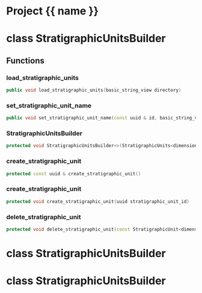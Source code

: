 <script setup>
import {useRoute} from 'vitepress'
const {path} = useRoute()
const tokens = path.split('/')
const words = tokens[2].split('-');
for (let i = 0; i < words.length; i++) {
    words[i] = words[i].charAt(0).toUpperCase() + words[i].slice(1);
    words[i] = words[i].replace('geode', 'Geode')
}
const name = words.join('-');
</script>
# Project {{ name }}

# class StratigraphicUnitsBuilder


## Functions

### load_stratigraphic_units

```cpp
public void load_stratigraphic_units(basic_string_view directory)
```


### set_stratigraphic_unit_name

```cpp
public void set_stratigraphic_unit_name(const uuid & id, basic_string_view name)
```


### StratigraphicUnitsBuilder

```cpp
protected void StratigraphicUnitsBuilder<>(StratigraphicUnits<dimension> & stratigraphic_units)
```


### create_stratigraphic_unit

```cpp
protected const uuid & create_stratigraphic_unit()
```


### create_stratigraphic_unit

```cpp
protected void create_stratigraphic_unit(uuid stratigraphic_unit_id)
```


### delete_stratigraphic_unit

```cpp
protected void delete_stratigraphic_unit(const StratigraphicUnit<dimension> & stratigraphic_unit)
```




# class StratigraphicUnitsBuilder


# class StratigraphicUnitsBuilder


